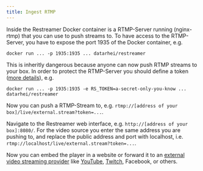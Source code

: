 ```yaml
---
title: Ingest RTMP
---
```


Inside the Restreamer Docker container is a RTMP-Server running (nginx-rtmp) that you can use to push streams to. To have access to the
RTMP-Server, you have to expose the port 1935 of the Docker container, e.g.

```
docker run ... -p 1935:1935 ... datarhei/restreamer
```

This is inheritly dangerous because anyone can now push RTMP streams to your box. In order to protect the RTMP-Server you should
define a token ([more details](references-environment-vars.html#rs_token)), e.g.

```
docker run ... -p 1935:1935 -e RS_TOKEN=a-secret-only-you-know ... datarhei/restreamer
```

Now you can push a RTMP-Stream to, e.g. `rtmp://[address of your box]/live/external.stream?token=...`.

Navigate to the Restreamer web interface, e.g. `http://[address of your box]:8080/`. For the video source you enter the same address
you are pushing to, and replace the public address and port with localhost, i.e. `rtmp://localhost/live/external.stream?token=...`.

Now you can embed the player in a website or forward it to an [external video streaming provider](guides-external-rtmp.html) like
[YouTube](giudes-youtube.html), [Twitch](guides-twitch.html), Facebook, or others.
